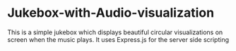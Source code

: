 # Jukebox-with-Audio-visualization
This is a simple jukebox which displays beautiful circular visualizations on screen when the music plays. It uses Express.js for the server side scripting 
